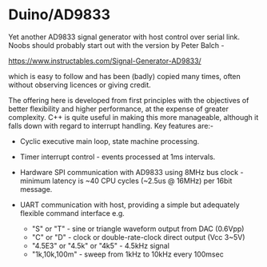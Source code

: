 # Duino/AD9833

Yet another AD9833 signal generator with host control over serial link.
Noobs should probably start out with the version by Peter Balch -

 https://www.instructables.com/Signal-Generator-AD9833/

which is easy to follow and has been (badly) copied many times, often
without observing licences or giving credit.

The offering here is developed from first principles with the objectives
of better flexibility and higher performance, at the expense of greater
complexity. C++ is quite useful in making this more manageable, although
it falls down with regard to interrupt handling. Key features are:-

*   Cyclic executive main loop, state machine processing.

*   Timer interrupt control - events processed at 1ms intervals.

*   Hardware SPI communication with AD9833 using 8MHz bus clock - minimum
latency is ~40 CPU cycles (~2.5us @ 16MHz) per 16bit message.

*   UART communication with host, providing a simple but adequately flexible
command interface e.g. 

	- "S" or "T" - sine or triangle waveform output from DAC (0.6Vpp) 
	- "C" or "D" - clock or double-rate-clock direct output (Vcc 3~5V)
	- "4.5E3" or "4.5k" or "4k5" - 4.5kHz signal
	- "1k,10k,100m" - sweep from 1kHz to 10kHz every 100msec

